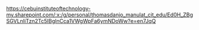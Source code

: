 https://cebuinstituteoftechnology-my.sharepoint.com/:x:/g/personal/thomasdanjo_manulat_cit_edu/Ed0H_ZBgSGVLnIiTzn2Tc5IBglnCca1VWgWpFa6ymNDoWw?e=en7JqQ

